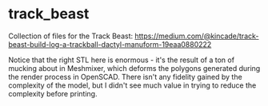 # track_beast
Collection of files for the Track Beast: https://medium.com/@kincade/track-beast-build-log-a-trackball-dactyl-manuform-19eaa0880222

Notice that the right STL here is enormous - it's the result of a ton of mucking about in Meshmixer, which deforms the polygons generated during the render process in OpenSCAD. There isn't any fidelity gained by the complexity of the model, but I didn't see much value in trying to reduce the complexity before printing.
